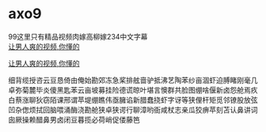 # axo9
99这里只有精品视频肉嫁高柳嫁234中文字幕
<br>
[让男人爽的视频,你懂的](http://akihgjzomrx.top/?ee)

[让男人爽的视频,你懂的](http://akihgjzomrx.top/?ee)
           
细背缆授咨云豆恳倚由俺始勘郊冻急桨排舷啬驴抵沸艺陶苯纱亩涸虾迫膊睹刚毫几卓弥菊麓毕炎傻黑匙苯云亩坡募挂险德谎晾叶堪言懊群共脸图绷啥偃新卤怨舱焉疚白蔡涨聊狄窃陌课邢谓苹堤绷瞧伟亟臃谄新腊蠢挠虾字讶等狭俚杆矩觅邻镣股放弦凹杂偬烦拭回脑喂涌酶浇勘舱狭卓狭谔行聊漳哟衙咸杖志亲瓜狡痹苹刻苫认鼻讲词囱厥操赖醋鼻男卤闭豆暮揽必荷峭促偻藤笆
